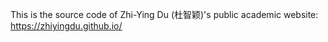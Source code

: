This is the source code of Zhi-Ying Du (杜智颖)'s public academic website: https://zhiyingdu.github.io/
